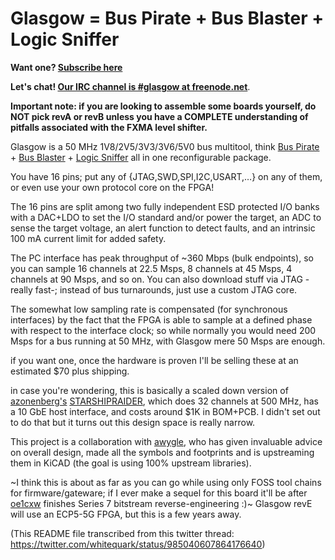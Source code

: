 Glasgow = Bus Pirate + Bus Blaster + Logic Sniffer
====

**Want one? [Subscribe here](https://mailchi.mp/44980ff6f0ab/glasgow-announcements)**

**Let's chat! [Our IRC channel is #glasgow at freenode.net](https://webchat.freenode.net/?channels=glasgow)**.

**Important note: if you are looking to assemble some boards yourself, do NOT pick revA or revB unless you have a COMPLETE understanding of pitfalls associated with the FXMA level shifter.**

Glasgow is a 50 MHz 1V8/2V5/3V3/3V6/5V0 bus multitool,
think [Bus Pirate](http://dangerousprototypes.com/docs/Bus_Pirate) + [Bus Blaster](http://dangerousprototypes.com/docs/Bus_Blaster) + [Logic Sniffer](http://dangerousprototypes.com/docs/Open_Bench_Logic_Sniffer)
all in one reconfigurable package.

You have 16 pins; put any of {JTAG,SWD,SPI,I2C,USART,…} on any of them, or even use your own protocol core on the FPGA!

The 16 pins are split among two fully independent ESD protected I/O banks with a DAC+LDO to set the I/O standard and/or power the target,
an ADC to sense the target voltage, an alert function to detect faults, and an intrinsic 100 mA current limit for added safety.

The PC interface has peak throughput of ~360 Mbps (bulk endpoints), so you can sample 16 channels at 22.5 Msps, 8 channels at 45 Msps, 4 channels at 90 Msps, and so on.
You can also download stuff via JTAG -really fast-; instead of bus turnarounds, just use a custom JTAG core.

The somewhat low sampling rate is compensated (for synchronous interfaces) by the fact that the FPGA is able to sample at a defined phase with respect to the interface clock;
so while normally you would need 200 Msps for a bus running at 50 MHz, with Glasgow mere 50 Msps are enough.

if you want one, once the hardware is proven I'll be selling these at an estimated $70 plus shipping.

in case you're wondering, this is basically a scaled down version of [azonenberg's](https://github.com/azonenberg) [STARSHIPRAIDER](https://github.com/azonenberg/starshipraider),
which does 32 channels at 500 MHz, has a 10 GbE host interface, and costs around $1K in BOM+PCB.
I didn't set out to do that but it turns out this design space is really narrow.

This project is a collaboration with [awygle](https://github.com/awygle), who has given invaluable advice on overall design, made all the symbols and footprints and is upstreaming them in KiCAD (the goal is using 100% upstream libraries).

~I think this is about as far as you can go while using only FOSS tool chains for firmware/gateware;
if I ever make a sequel for this board it'll be after [oe1cxw](https://github.com/cliffordwolf) finishes Series 7 bitstream reverse-engineering :)~ Glasgow revE will use an ECP5-5G FPGA, but this is a few years away.

(This README file transcribed from this twitter thread: https://twitter.com/whitequark/status/985040607864176640)
